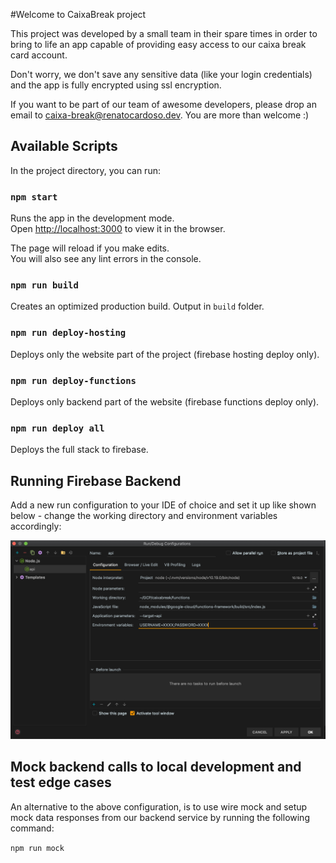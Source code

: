 #Welcome to CaixaBreak project

This project was developed by a small team in their spare times in order to bring to life
an app capable of providing easy access to our caixa break card account.

Don't worry, we don't save any sensitive data (like your login credentials)
and the app is fully encrypted using ssl encryption.

If you want to be part of our team of awesome developers, please drop an
email to [caixa-break@renatocardoso.dev](mailto:caixa-break@renatocardoso.dev). You are more than welcome :) 

## Available Scripts

In the project directory, you can run:

### `npm start`

Runs the app in the development mode.<br />
Open [http://localhost:3000](http://localhost:3000) to view it in the browser.

The page will reload if you make edits.<br />
You will also see any lint errors in the console.

### `npm run build`

Creates an optimized production build. Output in `build` folder.

### `npm run deploy-hosting`

Deploys only the website part of the project (firebase hosting deploy only).

### `npm run deploy-functions`

Deploys only backend part of the website (firebase functions deploy only).

### `npm run deploy all`

Deploys the full stack to firebase.

## Running Firebase Backend

Add a new run configuration to your IDE of choice and set it up like shown below -
change the working directory and environment variables accordingly:

![](./tools/images/api-intellij.png)

## Mock backend calls to local development and test edge cases

An alternative to the above configuration, is to use wire mock and setup mock data responses
from our backend service by running the following command:

`npm run mock`
